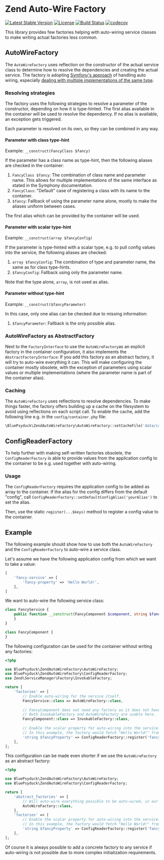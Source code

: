 # Zend Auto-Wire Factory

[![Latest Stable Version](https://poser.pugx.org/bluepsyduck/zend-autowire-factory/v/stable)](https://packagist.org/packages/bluepsyduck/zend-autowire-factory) 
[![License](https://poser.pugx.org/bluepsyduck/zend-autowire-factory/license)](https://packagist.org/packages/bluepsyduck/zend-autowire-factory) 
[![Build Status](https://travis-ci.com/BluePsyduck/zend-autowire-factory.svg?branch=master)](https://travis-ci.com/BluePsyduck/zend-autowire-factory) 
[![codecov](https://codecov.io/gh/bluepsyduck/zend-autowire-factory/branch/master/graph/badge.svg)](https://codecov.io/gh/bluepsyduck/zend-autowire-factory)

This library provides few factories helping with auto-wiring service classes to make writing actual factories less
common. 

## AutoWireFactory

The `AutoWireFactory` uses reflection on the constructor of the actual service class to determine how to resolve the
dependencies and creating the actual service. The factory is adopting 
[Symfony's approach](https://symfony.com/doc/current/service_container/autowiring.html) of handling auto wiring,
especially [dealing with multiple implementations of the same type](https://symfony.com/doc/current/service_container/autowiring.html#dealing-with-multiple-implementations-of-the-same-type).

### Resolving strategies

The factory uses the following strategies to resolve a parameter of the constructor, depending on how it is type-hinted.
The first alias available in the container will be used to resolve the dependency. If no alias is available, an 
exception gets triggered.

Each parameter is resolved on its own, so they can be combined in any way.

#### Parameter with class type-hint

Example: ```__construct(FancyClass $fancy)```

If the parameter has a class name as type-hint, then the following aliases are checked in the container:

1. `FancyClass $fancy`: The combination of class name and parameter name. This allows for multiple implementations of
   the same interface as stated in the Symphony documentation.
2. `FancyClass`: "Default" case of registering a class with its name to the container.
3. `$fancy`: Fallback of using the parameter name alone, mostly to make the aliases uniform between cases.

The first alias which can be provided by the container will be used.

#### Parameter with scalar type-hint

Example: ```__construct(array $fancyConfig)```

If the parameter is type-hinted with a scalar type, e.g. to pull config values into the service, the following aliases
are checked:

1. `array $fancyConfig`: The combination of type and parameter name, the same as for class type-hints.
2. `$fancyConfig`: Fallback using only the parameter name. 

Note that the type alone, `array`, is not used as alias.

#### Parameter without type-hint

Example: ```__construct($fancyParameter)```

In this case, only one alias can be checked due to missing information:

1. `$fancyParameter`: Fallback is the only possible alias. 

### AutoWireFactory as AbstractFactory

Next to the `FactoryInterface` to use the `AutoWireFactory`as an explicit factory in the container configuration,
it also implements the `AbstractFactoryInterface`: If you add this factory as an abstract factory, it will try
to auto-wire everything it can. This will make configuring the container mostly obsolete, with the exception of 
parameters using scalar values or multiple implementations (where the parameter name is part of the container alias).

### Caching

The `AutoWireFactory` uses reflections to resolve dependencies. To make things faster, the factory offers building up
a cache on the filesystem to avoid using reflections on each script call. To enable the cache, add the following line
e.g. in the `config/container.php` file:

```php
\BluePsyduck\ZendAutoWireFactory\AutoWireFactory::setCacheFile('data/cache/autowire-factory.cache.php');
```

## ConfigReaderFactory

To help further with making self-written factories obsolete, the `ConfigReaderFactory` is able to provide values from
the application config to the container to be e.g. used together with auto-wiring.

### Usage

The `ConfigReaderFactory` requires the application config to be added as array to the container. If the alias for the
config differs from the default "config", call `ConfigReaderFactory::setDefaultConfigAlias('yourAlias')` to set the
alias.

Then, use the static `register(...$keys)` method to register a config value to the container.

## Example

The following example should show how to use both the `AutoWireFactory` and the `ConfigReaderFactory` to auto-wire a
service class.

Let's assume we have the following application config from which we want to take a value:

```php
[
    'fancy-service' => [
        'fancy-property' => 'Hello World!',
    ],
]
``` 

We want to auto-wire the following service class:

```php
class FancyService {
    public function __construct(FancyComponent $component, string $fancyProperty) {
    }
}

class FancyComponent {
}
```

The following configuration can be used for the container without writing any factories:

```php
<?php 

use BluePsyduck\ZendAutoWireFactory\AutoWireFactory;
use BluePsyduck\ZendAutoWireFactory\ConfigReaderFactory;
use Zend\ServiceManager\Factory\InvokableFactory;

return [
    'factories' => [
        // Enable auto-wiring for the service itself.
        FancyService::class => AutoWireFactory::class,
        
        // FancyComponent does not need any factory as it does not have a constructor.
        // Both InvokableFactory and AutoWireFactory are usable here.
        FancyComponent::class => InvokableFactory::class,
        
        // Enable the scalar property for auto-wiring into the service.
        // In this example, the factory would fetch "Hello World!" from the config.
        'string $fancyProperty' => ConfigReaderFactory::register('fancy-service', 'fancy-property'),
    ],
];
```

This configuration can be made even shorter if we use the `AutoWireFactory` as an abstract factory:

```php
<?php 

use BluePsyduck\ZendAutoWireFactory\AutoWireFactory;
use BluePsyduck\ZendAutoWireFactory\ConfigReaderFactory;

return [
    'abstract_factories' => [
        // Will auto-wire everything possible to be auto-wired, in our case both FancyService and FancyComponent.
        AutoWireFactory::class,
    ],
    'factories' => [
        // Enable the scalar property for auto-wiring into the service.
        // In this example, the factory would fetch "Hello World!" from the config.
        'string $fancyProperty' => ConfigReaderFactory::register('fancy-service', 'fancy-property'),
    ],
];
```

Of course it is always possible to add a concrete factory to any service if auto-wiring is not possible due to more 
complex initialization requirements.

